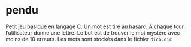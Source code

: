 # pendu

Petit jeu basique en langage C. Un mot est tiré au hasard. À chaque tour, l’utilisateur donne une lettre.
Le but est de trouver le mot mystère avec moins de 10 erreurs.
Les mots sont stockés dans le fichier `dico.dic`
